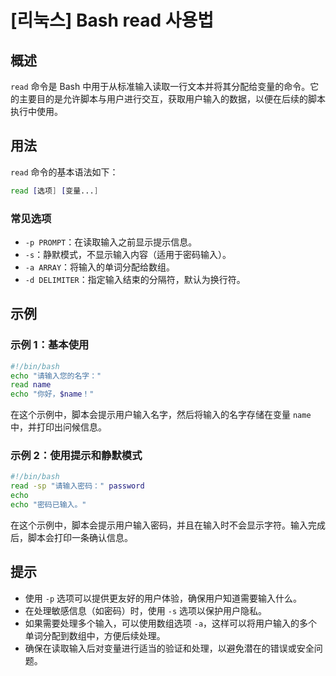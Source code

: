 # [리눅스] Bash read 사용법

## 概述
`read` 命令是 Bash 中用于从标准输入读取一行文本并将其分配给变量的命令。它的主要目的是允许脚本与用户进行交互，获取用户输入的数据，以便在后续的脚本执行中使用。

## 用法
`read` 命令的基本语法如下：

```bash
read [选项] [变量...]
```

### 常见选项
- `-p PROMPT`：在读取输入之前显示提示信息。
- `-s`：静默模式，不显示输入内容（适用于密码输入）。
- `-a ARRAY`：将输入的单词分配给数组。
- `-d DELIMITER`：指定输入结束的分隔符，默认为换行符。

## 示例
### 示例 1：基本使用
```bash
#!/bin/bash
echo "请输入您的名字："
read name
echo "你好，$name！"
```
在这个示例中，脚本会提示用户输入名字，然后将输入的名字存储在变量 `name` 中，并打印出问候信息。

### 示例 2：使用提示和静默模式
```bash
#!/bin/bash
read -sp "请输入密码：" password
echo
echo "密码已输入。"
```
在这个示例中，脚本会提示用户输入密码，并且在输入时不会显示字符。输入完成后，脚本会打印一条确认信息。

## 提示
- 使用 `-p` 选项可以提供更友好的用户体验，确保用户知道需要输入什么。
- 在处理敏感信息（如密码）时，使用 `-s` 选项以保护用户隐私。
- 如果需要处理多个输入，可以使用数组选项 `-a`，这样可以将用户输入的多个单词分配到数组中，方便后续处理。
- 确保在读取输入后对变量进行适当的验证和处理，以避免潜在的错误或安全问题。